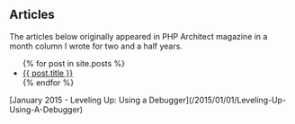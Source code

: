 Articles
------------
The articles below originally appeared in PHP Architect magazine in a month column I wrote for two and a half years.

<ul>
  {% for post in site.posts %}
    <li>
      <a href="{{ post.url }}">{{ post.title }}</a>
    </li>
  {% endfor %}
</ul>
[January 2015 - Leveling Up: Using a Debugger](/2015/01/01/Leveling-Up-Using-A-Debugger)